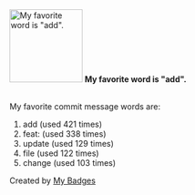 <img src="https://my-badges.github.io/my-badges/favorite-word.png" alt="My favorite word is &quot;add&quot;." title="My favorite word is &quot;add&quot;." width="128">
<strong>My favorite word is &quot;add&quot;.</strong>
<br><br>

My favorite commit message words are:

1. add (used 421 times)
2. feat: (used 338 times)
3. update (used 129 times)
4. file (used 122 times)
5. change (used 103 times)


Created by <a href="https://github.com/my-badges/my-badges">My Badges</a>